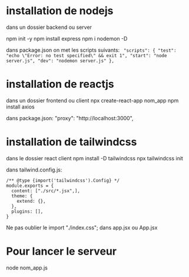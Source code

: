 # installation de nodejs
dans un dossier backend ou server

npm init -y
npm install express
npm i nodemon -D

dans package.json on met les scripts suivants:
    ```	
  "scripts": {
    "test": "echo \"Error: no test specified\" && exit 1",
    "start": "node server.js",
    "dev": "nodemon server.js"
  },
    ```
# installation de reactjs
dans un dossier frontend ou client
npx create-react-app nom_app
npm install axios

dans package.json:
  "proxy": "http://localhost:3000",


# installation de tailwindcss
dans le dossier react client
npm install -D tailwindcss
npx tailwindcss init

dans tailwind.config.js:
```
/** @type {import('tailwindcss').Config} */
module.exports = {
  content: ["./src/*.jsx",],
  theme: {
    extend: {},
  },
  plugins: [],
}
```
Ne pas oublier le import "./index.css"; dans app.jsx ou App.jsx

# Pour lancer le serveur
node nom_app.js


